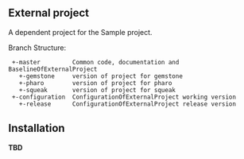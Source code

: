 ## External project

A dependent project for the Sample project.

Branch Structure:

```
 +-master         Common code, documentation and BaselineOfExternalProject
   +-gemstone     version of project for gemstone
   +-pharo        version of project for pharo
   +-squeak       version of project for squeak
 +-configuration  ConfigurationOfExternalProject working version
   +-release      ConfigurationOfExternalProject release version
```

## Installation

**TBD**
